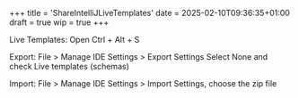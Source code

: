 +++
title = 'ShareIntelliJLiveTemplates'
date = 2025-02-10T09:36:35+01:00
draft = true
wip = true
+++

Live Templates: Open Ctrl + Alt + S


Export:
File > Manage IDE Settings > Export Settings
Select None and check Live templates (schemas)

Import:
File > Manage IDE Settings > Import Settings, choose the zip file
